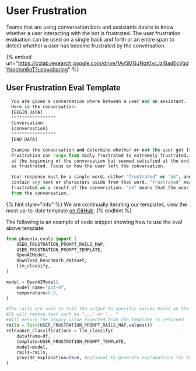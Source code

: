 # User Frustration

Teams that are using conversation bots and assistants desire to know whether a user interacting with the bot is frustrated. The user frustration evaluation can be used on a single back and forth or an entire span to detect whether a user has become frustrated by the conversation.

{% embed url="https://colab.research.google.com/drive/1Av5MGJHqt0xcJziBadEoVgdYqqohm6oT?usp=sharing" %}

## User Frustration Eval Template

```python
  You are given a conversation where between a user and an assistant.
  Here is the conversation:
  [BEGIN DATA]
  *****************
  Conversation:
  {conversation}
  *****************
  [END DATA]

  Examine the conversation and determine whether or not the user got frustrated from the experience.
  Frustration can range from midly frustrated to extremely frustrated. If the user seemed frustrated
  at the beginning of the conversation but seemed satisfied at the end, they should not be deemed
  as frustrated. Focus on how the user left the conversation.

  Your response must be a single word, either "frustrated" or "ok", and should not
  contain any text or characters aside from that word. "frustrated" means the user was left
  frustrated as a result of the conversation. "ok" means that the user did not get frustrated
  from the conversation.
```

{% hint style="info" %}
We are continually iterating our templates, view the most up-to-date template [on GitHub](https://github.com/Arize-ai/phoenix/blob/ecef5242d2f9bb39a2fdf5d96a2b1841191f7944/packages/phoenix-evals/src/phoenix/evals/default_templates.py#L652).
{% endhint %}

The following is an example of code snippet showing how to use the eval above template:

```python
from phoenix.evals import (
    USER_FRUSTRATION_PROMPT_RAILS_MAP,
    USER_FRUSTRATION_PROMPT_TEMPLATE,
    OpenAIModel,
    download_benchmark_dataset,
    llm_classify,
)

model = OpenAIModel(
    model_name="gpt-4",
    temperature=0.0,
)

#The rails are used to hold the output to specific values based on the template
#It will remove text such as ",,," or "..."
#Will ensure the binary value expected from the template is returned
rails = list(USER_FRUSTRATION_PROMPT_RAILS_MAP.values())
relevance_classifications = llm_classify(
    dataframe=df,
    template=USER_FRUSTRATION_PROMPT_TEMPLATE,
    model=model,
    rails=rails,
    provide_explanation=True, #optional to generate explanations for the value produced by the eval LLM
)
```
